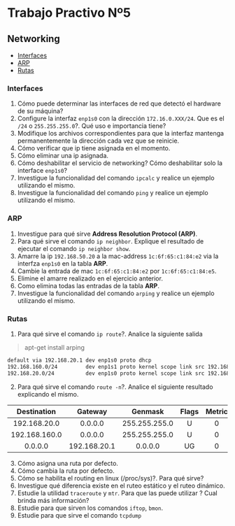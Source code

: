 # Trabajo Practivo Nº5
## Networking

- [Interfaces](https://github.com/gedera/asor/blob/master/tp5_template.md#interfaces)
- [ARP](https://github.com/gedera/asor/blob/master/tp5_template.md#arp)
- [Rutas](https://github.com/gedera/asor/blob/master/tp5_template.md#rutas)

### Interfaces
1. Cómo puede determinar las interfaces de red que detectó el hardware de su máquina?
2. Configure la interfaz `enp1s0` con la dirección `172.16.0.XXX/24`. Que es el `/24` o `255.255.255.0`?. Qué uso e importancia tiene?
3. Modifique los archivos correspondientes para que la interfaz mantenga permanentemente la dirección cada vez que se reinicie.
4. Cómo verificar que ip tiene asignada en el momento.
5. Cómo eliminar una ip asignada.
6. Cómo deshabilitar el servicio de networking? Cómo deshabilitar solo la interface `enp1s0`?
7. Investigue la funcionalidad del comando `ipcalc` y realice un ejemplo utilizando el mismo.
8. Investigue la funcionalidad del comando `ping` y realice un ejemplo utilizando el mismo.
### ARP
1. Investigue para qué sirve **Address Resolution Protocol (ARP)**.
2. Para qué sirve el comando `ip neighbor`. Explique el resultado de ejecutar el comando `ip neighbor show`.
3. Amarre la ip `192.168.50.20` a la mac-address `1c:6f:65:c1:84:e2` via la interfza `enp1s0` en la tabla **ARP**.
4. Cambie la entrada de mac `1c:6f:65:c1:84:e2` por `1c:6f:65:c1:84:e5`.
5. Elimine el amarre realizado en el ejercicio anterior.
6. Como elimina todas las entradas de la tabla **ARP**.
7. Investigue la funcionalidad del comando `arping` y realice un ejemplo utilizando el mismo.
### Rutas
1. Para qué sirve el comando `ip route`?. Analice la siguiente salida
> apt-get install arping
```bash
default via 192.168.20.1 dev enp1s0 proto dhcp                                   metric 100 
192.168.160.0/24         dev enp1s1 proto kernel scope link src 192.168.160.130  metric 1
192.168.20.0/24          dev enp1s0 proto kernel scope link src 192.168.20.214   metric 100
```
2. Para qué sirve el comando `route -n`?. Analice el siguiente resultado explicando el mismo.



|   Destination |      Gateway |       Genmask | Flags   |   Metric |   Ref |   Use | Iface   |
| :-----------: |    :-------: | :-----------: | :-----: | :------: | :---: | :---: | :-----: |
|  192.168.20.0 |      0.0.0.0 | 255.255.255.0 | U       |        0 |     0 |     0 | enp1s0  |
| 192.168.160.0 |      0.0.0.0 | 255.255.255.0 | U       |        0 |     0 |     0 | enp1s1  |
|       0.0.0.0 | 192.168.20.1 |       0.0.0.0 | UG      |        0 |     0 |     0 | enp1s0  |



3. Cómo asigna una ruta por defecto.
4. Cómo cambia la ruta por defecto.
5. Cómo se habilita el routing en linux (/proc/sys)?. Para qué sirve?
6. Investigue qué diferencia existe en el ruteo estático y el ruteo dinámico.
7. Estudie la utilidad `traceroute` y `mtr`.  Para que las puede utilizar ? Cual brinda más información?
8. Estudie para que sirven los comandos `iftop`, `bmon`.
9. Estudie para que sirve el comando `tcpdump`

